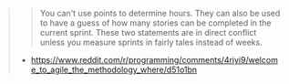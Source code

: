 >> You can't use points to determine hours.
>> They can also be used to have a guess of how many stories can be completed in the current sprint.
> These two statements are in direct conflict unless you measure sprints in fairly tales instead of weeks.
> - https://www.reddit.com/r/programming/comments/4riyi9/welcome_to_agile_the_methodology_where/d51o1bn
